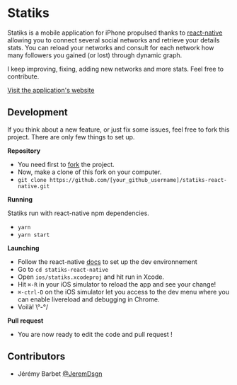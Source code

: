 Statiks
========

Statiks is a mobile application for iPhone propulsed thanks to [react-native](https://facebook.github.io/react-native/) allowing you to connect several social networks and retrieve your details stats.
You can reload your networks and consult for each network how many followers you gained (or lost) through dynamic graph.

I keep improving, fixing, adding new networks and more stats. Feel free to contribute.

[Visit the application's website](http://statiks.jeremybarbet.com)

Development
-----------

If you think about a new feature, or just fix some issues, feel free to fork this project.
There are only few things to set up.

__Repository__

* You need first to [fork](https://github.com/statiks/statiks-react-native/fork) the project.
* Now, make a clone of this fork on your computer.
* `git clone https://github.com/[your_github_username]/statiks-react-native.git`

__Running__

Statiks run with react-native npm dependencies.

* `yarn`
* `yarn start`

__Launching__

* Follow the react-native [docs](http://facebook.github.io/react-native/docs/getting-started.html) to set up the dev environnement
* Go to `cd statiks-react-native`
* Open `ios/statiks.xcodeproj` and hit run in Xcode.
* Hit `⌘-R` in your iOS simulator to reload the app and see your change!
* `⌘-ctrl-D` on the iOS simulator let you access to the dev menu where you can enable livereload and debugging in Chrome.
* Voilà! \°-°/

__Pull request__

* You are now ready to edit the code and pull request !

Contributors
------------

* Jérémy Barbet [@JeremDsgn](https://twitter.com/JeremDsgn)
